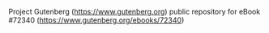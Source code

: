 Project Gutenberg (https://www.gutenberg.org) public repository
for eBook #72340 (https://www.gutenberg.org/ebooks/72340)
